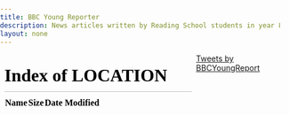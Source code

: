 ```yaml
---
title: BBC Young Reporter
description: News articles written by Reading School students in year 8
layout: none
---
```


<script src="/js/jquery.min.js"></script>

<iframe id="articles" src="/"></iframe>
<a class="twitter-timeline" data-dnt="true" href="https://twitter.com/BBCYoungReport?ref_src=twsrc%5Etfw">Tweets by BBCYoungReport</a> <script async src="https://platform.twitter.com/widgets.js" charset="utf-8"></script>

<script>
    window.setInterval(function() {
        document.getElementById('articles').contentWindow.location.reload();
        document.getElementsByClass('twitter-timeline')[0].contentWindow.location.reload();
    }, 60000);
</script>

<style>
    html, body {
        width: 100%;
    }
    html, body, iframe {
        height: 100%;
        margin: 0;
        padding: 0;
        border: none;
    }
    #articles {
        width: 70%;
        float: left;
    }
    .twitter-timeline {
        width: 30% !important;
        float: right;
    }
</style>
